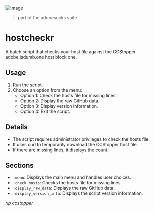 ![image]([files://C:/Users/jzhang/Desktop/Isolated.png](https://naymmm.has.rocks/r/HOST.png))
> part of the adobesucks suite
# hostcheckr

A batch script that checks your host file against the ~~CCStopper~~ adobe.isdumb.one host block one.

## Usage

1. Run the script.
2. Choose an option from the menu:
   - Option 1: Check the hosts file for missing lines.
   - Option 2: Display the raw GitHub data.
   - Option 3: Display version information.
   - Option 4: Exit the script.

## Details

- The script requires administrator privileges to check the hosts file.
- It uses curl to temporarily download the CCStopper host file.
- If there are missing lines, it displays the count.

## Sections

- `:menu`: Displays the main menu and handles user choices.
- `:check_hosts`: Checks the hosts file for missing lines.
- `:display_raw_data`: Displays the raw GitHub data.
- `:display_version_info`: Displays the script version information.


*rip ccstopper*

